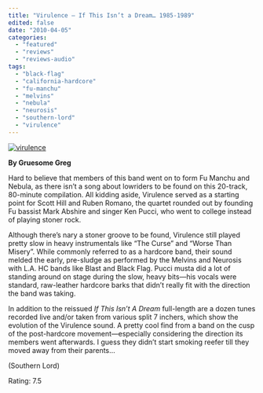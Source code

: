 ```yaml
---
title: "Virulence – If This Isn’t a Dream… 1985-1989"
edited: false
date: "2010-04-05"
categories:
  - "featured"
  - "reviews"
  - "reviews-audio"
tags:
  - "black-flag"
  - "california-hardcore"
  - "fu-manchu"
  - "melvins"
  - "nebula"
  - "neurosis"
  - "southern-lord"
  - "virulence"
---
```


[![virulence](http://www.hellbound.ca/wp-content/uploads/2010/04/virulence-299x300.jpg "virulence")](http://www.hellbound.ca/wp-content/uploads/2010/04/virulence.jpg)

**By Gruesome Greg**

Hard to believe that members of this band went on to form Fu Manchu and Nebula, as there isn’t a song about lowriders to be found on this 20-track, 80-minute compilation. All kidding aside, Virulence served as a starting point for Scott Hill and Ruben Romano, the quartet rounded out by founding Fu bassist Mark Abshire and singer Ken Pucci, who went to college instead of playing stoner rock.

Although there’s nary a stoner groove to be found, Virulence still played pretty slow in heavy instrumentals like “The Curse” and “Worse Than Misery”. While commonly referred to as a hardcore band, their sound melded the early, pre-sludge as performed by the Melvins and Neurosis with L.A. HC bands like Blast and Black Flag. Pucci musta did a lot of standing around on stage during the slow, heavy bits—his vocals were standard, raw-leather hardcore barks that didn’t really fit with the direction the band was taking.

In addition to the reissued _If This Isn’t A Dream_ full-length are a dozen tunes recorded live and/or taken from various split 7 inchers, which show the evolution of the Virulence sound. A pretty cool find from a band on the cusp of the post-hardcore movement—especially considering the direction its members went afterwards. I guess they didn’t start smoking reefer till they moved away from their parents…

(Southern Lord)

Rating: 7.5
